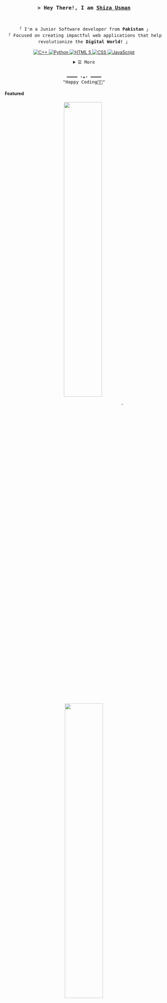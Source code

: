 <p style"background-image: url('space.jpg'); opacity: 0.3;">
<!-- Title -->
<h3 align="center">
        <samp> > Hey There!, I am
                <b><a target="_blank" href="https://shiza8980.github.io/Website/">Shiza Usman</a></b>
        </samp>
</h3>
<br>

<p align="center">
        <!-- Intro -->
        <samp>
                「 I'm a Junior Software developer from <b>Pakistan</b> 」
                <br>
                「 Focused on creating impactful web applications that help revolutionize the <b>Digital World!</b> 」
                <br>
                <br>
        </samp>
        <!-- C++ -->
        <a href="https://github.com/Shiza8980?tab=repositories" target="_blank"><img alt="C++"
                        src="https://img.shields.io/badge/C%2B%2B-00599C?style=for-the-badge&logo=c%2B%2B&logoColor=white">
        </a>
        <!-- Python -->
        <a href="https://github.com/Shiza8980?tab=repositories" target="_blank"><img alt="Python"
                        src="https://img.shields.io/badge/Python-3776AB?style=for-the-badge&logo=python&logoColor=white">
        </a>
        <!-- Html -->
        <a href="https://github.com/Shiza8980?tab=repositories" target="_blank"><img alt="HTML 5"
                        src="https://img.shields.io/badge/HTML5-E34F26?style=for-the-badge&logo=html5&logoColor=white">
        </a>
        <!-- CSS -->
        <a href="https://github.com/Shiza8980?tab=repositories" target="_blank"><img alt="CSS"
                        src="https://img.shields.io/badge/CSS3-1572B6?style=for-the-badge&logo=css3&logoColor=white">
        </a>
        <!-- JavaScript -->
        <a href="https://github.com/Shiza8980?tab=repositories" target="_blank"><img alt="JavaScript"
                        src="https://img.shields.io/badge/-JavaScript-F7DF1E?style=flat-square&logo=JavaScript&logoColor=white">
        </a>
</p>

<!-- Details Section -->
<details align="center">
    <summary> <samp>&#9776; More</samp></summary>
    <p align="center">
        <br>
        <!-- Activity Widget -->
        <img alt="Shiza's GitHub Stats"
                src="https://github-readme-stats.vercel.app/api?username=Shiza8980&show_icons=true&theme=radical" />
        <br>
        <!-- Social Links -->
        <p>Find me on</p>
        <!-- Mail -->
        <a href="mailto:shizaausman@gmail.com" target="_blank"><img alt="Mail"
                src="https://img.shields.io/badge/-Mail-EA4335?style=flat-square&logo=Gmail&logoColor=white">
        </a>
        <!-- Linkedin -->
        <a href="https://www.linkedin.com/in/shiza-usman-a5176a262/" target="_blank"><img alt="Linkedin"
                src="https://img.shields.io/badge/-Linkedin-0A66C2?style=flat-square&logo=Linkedin&logoColor=white">
        </a>
    </p>
</details>
<br>

<!-- Footer -->
<samp>
    <p align="center">
        ════ ⋆★⋆ ════
        <br>
        "Happy Coding👨‍💻"
    </p>
</samp>
</p>

<!-- Featured Repositories -->
#### Featured

<p align="center">
<a href="https://github.com/Shiza8980/Shiza8980">
<img width='49%' align="center"src="https://github-readme-stats.vercel.app/api/pin/?username=Shiza8980&repo=Shiza8980&border_color=02D892&bg_color=0D1117&title_color=C9D1D9&text_color=8B949E&icon_color=02D892" />
</a>
<span>&nbsp;</span>
<a href="https://github.com/Shiza8980/tindog-website">
<img width='49%' align="center"src="https://github-readme-stats.vercel.app/api/pin/?username=Shiza8980&repo=tindog-website&border_color=02D892&bg_color=0D1117&title_color=C9D1D9&text_color=8B949E&icon_color=02D892" />
</a>
</p>
<p align="center">
<a href="https://github.com/Shiza8980/Website">
<img width='49%' align="center"src="https://github-readme-stats.vercel.app/api/pin/?username=Shiza8980&repo=Website&border_color=02D892&bg_color=0D1117&title_color=C9D1D9&text_color=8B949E&icon_color=02D892" />
</a>
<span>&nbsp;</span>
<a href="https://github.com/Shiza8980/cv">
<img width='49%' align="center"src="https://github-readme-stats.vercel.app/api/pin/?username=Shiza8980&repo=cv&border_color=02D892&bg_color=0D1117&title_color=C9D1D9&text_color=8B949E&icon_color=02D892" />
</a>
</p>
